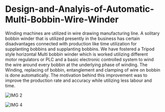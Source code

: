 # Design-and-Analyis-of-Automatic-Multi-Bobbin-Wire-Winder

Winding machines are utilized in wire drawing manufacturing line. A solitary bobbin winder that is utilized presently in the business has certain disadvantages connected with production like time utilization for supplanting bobbins and supplanting bobbins. We have fostered a Tripod style horizontal Multi bobbin winder which is worked utilizing different motor regulators or PLC and a basic electronic controlled system to wind the wire around every bobbin at the underlying phase of winding. The Winding, replacing of bobbin, entanglement and clamping of wire on bobbin is done automatically. The motivation behind this improvement was to improve the production rate and accuracy while utilizing less labour and time. 



![IMG 2](https://github.com/kunalbro369/Design-and-Analyis-of-Automatic-Multi-Bobbin-Wire-Winder/assets/96117635/413df575-0c93-4a00-95b8-7c7bf8788848)

![IMG 4](https://github.com/kunalbro369/Design-and-Analyis-of-Automatic-Multi-Bobbin-Wire-Winder/assets/96117635/baa56dbd-8cca-4f82-b5e4-501664bff663)
